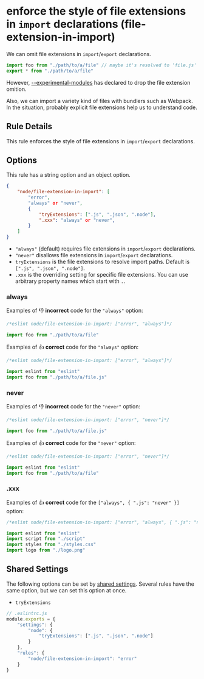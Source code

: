 # enforce the style of file extensions in `import` declarations (file-extension-in-import)

We can omit file extensions in `import`/`export` declarations.

```js
import foo from "./path/to/a/file" // maybe it's resolved to 'file.js' or 'file.json'
export * from "./path/to/a/file"
```

However, [--experimental-modules](https://medium.com/@nodejs/announcing-a-new-experimental-modules-1be8d2d6c2ff) has declared to drop the file extension omition.

Also, we can import a variety kind of files with bundlers such as Webpack. In the situation, probably explicit file extensions help us to understand code.

## Rule Details

This rule enforces the style of file extensions in `import`/`export` declarations.

## Options

This rule has a string option and an object option.

```json
{
    "node/file-extension-in-import": [
        "error",
        "always" or "never",
        {
            "tryExtensions": [".js", ".json", ".node"],
            ".xxx": "always" or "never",
        }
    ]
}
```

- `"always"` (default) requires file extensions in `import`/`export` declarations.
- `"never"` disallows file extensions in `import`/`export` declarations.
- `tryExtensions` is the file extensions to resolve import paths. Default is `[".js", ".json", ".node"]`.
- `.xxx` is the overriding setting for specific file extensions. You can use arbitrary property names which start with `.`.

### always

Examples of :-1: **incorrect** code for the `"always"` option:

```js
/*eslint node/file-extension-in-import: ["error", "always"]*/

import foo from "./path/to/a/file"
```

Examples of :+1: **correct** code for the `"always"` option:

```js
/*eslint node/file-extension-in-import: ["error", "always"]*/

import eslint from "eslint"
import foo from "./path/to/a/file.js"
```

### never

Examples of :-1: **incorrect** code for the `"never"` option:

```js
/*eslint node/file-extension-in-import: ["error", "never"]*/

import foo from "./path/to/a/file.js"
```

Examples of :+1: **correct** code for the `"never"` option:

```js
/*eslint node/file-extension-in-import: ["error", "never"]*/

import eslint from "eslint"
import foo from "./path/to/a/file"
```

### .xxx

Examples of :+1: **correct** code for the `["always", { ".js": "never" }]` option:

```js
/*eslint node/file-extension-in-import: ["error", "always", { ".js": "never" }]*/

import eslint from "eslint"
import script from "./script"
import styles from "./styles.css"
import logo from "./logo.png"
```

## Shared Settings

The following options can be set by [shared settings](http://eslint.org/docs/user-guide/configuring.html#adding-shared-settings).
Several rules have the same option, but we can set this option at once.

- `tryExtensions`

```js
// .eslintrc.js
module.exports = {
    "settings": {
        "node": {
            "tryExtensions": [".js", ".json", ".node"]
        }
    },
    "rules": {
        "node/file-extension-in-import": "error"
    }
}
```
